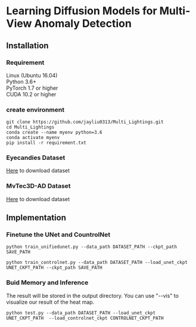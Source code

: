 # Learning Diffusion Models for Multi-View Anomaly Detection

## Installation
### Requirement
Linux (Ubuntu 16.04)  
Python 3.6+  
PyTorch 1.7 or higher  
CUDA 10.2 or higher

### create environment
```
git clone https://github.com/jayliu0313/Multi_Lightings.git
cd Multi_Lightings
conda create --name myenv python=3.6
conda activate myenv
pip install -r requirement.txt
```
### Eyecandies Dataset
[Here](https://eyecan-ai.github.io/eyecandies/download) to download dataset

### MvTec3D-AD Dataset
[Here](https://www.mvtec.com/company/research/datasets/mvtec-3d-ad) to download dataset

## Implementation
### Finetune the UNet and CountrolNet
```
python train_unifiedunet.py --data_path DATASET_PATH --ckpt_path SAVE_PATH
```
```
python train_controlnet.py --data_path DATASET_PATH --load_unet_ckpt UNET_CKPT_PATH --ckpt_path SAVE_PATH
```

### Buid Memory and Inference
The result will be stored in the output directory.
You can use "--vis" to visualize our result of the heat map. 
```
python test.py --data_path DATASET_PATH --load_unet_ckpt UNET_CKPT_PATH  --load_controlnet_ckpt CONTROLNET_CKPT_PATH
```